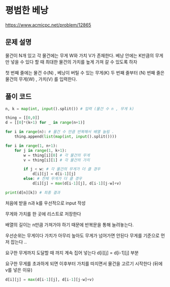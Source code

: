 # 평범한 베낭 

https://www.acmicpc.net/problem/12865

## 문제 설명 
물건이 N개 있고 각 물건에는 무게 W와 가치 V가 존재한다. 
베낭 안에는 K만큼의 무게만 넣을 수 있다 할 때 
최대한 물건의 가치를 높게 가져 갈 수 있도록 하자

첫 번째 줄에는 물건 수(N) , 베낭이 버틸 수 있는 무게(K) 
두 번째 줄부터 (N) 번째 줄은  물건의 무게(W) , 가치(V) 를 입력한다.  


## 풀이 코드
```python
n, k = map(int, input().split()) # 입력 (물건 수 n , 무게 k)

thing = [[0,0]]
d = [[0]*(k+1) for _ in range(n+1)] 

for i in range(n): # 물건 수 만큼 반복해서 배열 늘림 . 
    thing.append(list(map(int, input().split()))) 

for i in range(1, n+1): 
    for j in range(1, k+1):
        w = thing[i][0] # 각 물건의 무게 
        v = thing[i][1] # 각 물건의 가치

        if j < w: # 각 물건의 무게가 더 클 경우  
            d[i][j] = d[i-1][j]
        else: # 전체 무게가 더 클 경우 
            d[i][j] = max(d[i-1][j], d[i-1][j-w]+v)

print(d[n][k]) # 최종 결과 
```

처음에 받을 n과 k를 우선적으로 input 작성  

무게와 가치를 한 곳에 리스트로 저장한다  

배열의 길이는 n만큼 가져가야 하기 때문에 반복문을 통해 늘려놓는다. 

우선순위는 무게이다  가치가 아무리 높아도 무게가 넘어가면 안된다 
무게를 기준으로 먼저 잡는다 .. 

요구한 무게까지 도달할 때 까지 계속 집어 넣는다 d\[i\]\[j\] = d\[i-1\]\[j\] 부분 

요구한 무게를 초과하게 되면 이후부터 가치를 따지면서 물건을 고르기 시작한다 (뒤에 v를 넣은 이유)
```python
d[i][j] = max(d[i-1][j], d[i-1][j-w]+v)
```

